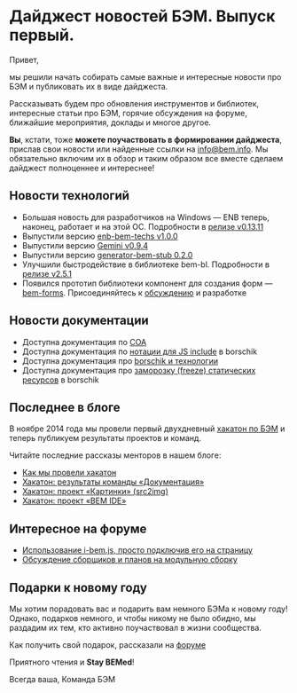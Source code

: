 # Дайджест новостей БЭМ. Выпуск первый.

Привет,

мы решили начать собирать самые важные и интересные новости про БЭМ и публиковать их в виде дайджеста.

Рассказывать будем про обновления инструментов и библиотек, интересные статьи про БЭМ, горячие обсуждения на форуме, ближайшие мероприятия, доклады и многое другое.

**Вы**, кстати, тоже **можете поучаствовать в формировании дайджеста**, прислав свои новости или найденные ссылки на [info@bem.info](mailto:info@bem.info). Мы обязательно включим их в обзор и таким образом все вместе сделаем дайджест полноценнее и интереснее!

## Новости технологий

  * Большая новость для разработчиков на Windows — ENB теперь, наконец, работает и на этой ОС. Подробности в [релизе v0.13.11](https://github.com/enb-make/enb/releases/tag/v0.13.11)
  * Выпустили версию [enb-bem-techs v1.0.0](https://github.com/enb-bem/enb-bem-techs/releases/tag/v1.0.0)
  * Выпустили версию [Gemini v0.9.4](https://github.com/bem/gemini/releases/tag/v0.9.4)
  * Выпустили версию [generator-bem-stub 0.2.0](https://github.com/bem/generator-bem-stub/blob/master/CHANGELOG.ru.md)
  * Улучшили быстродействие в библиотеке bem-bl. Подробности в [релизе v2.5.1](https://github.com/bem/bem-bl/releases/tag/v2.5.1)
  * Появился прототип библиотеки компонент для создания форм — [bem-forms](https://github.com/bem/bem-forms). Присоединяйтесь к [обсуждению](https://github.com/bem/bem-forms/issues) и разработке

## Новости документации

  * Доступна документация по [COA](https://ru.bem.info/tools/bem/coa/)
  * Доступна документация по [нотации для JS include](https://ru.bem.info/tools/optimizers/borschik/js-include/) в borschik
  * Доступна документация про [borschik и технологии](https://ru.bem.info/tools/optimizers/borschik/where-is-my-tech/)
  * Доступна документация про [заморозку (freeze) статических ресурсов](https://ru.bem.info/tools/optimizers/borschik/freeze/) в borschik

## Последнее в блоге

В ноябре 2014 года мы провели первый двухдневный [хакатон по БЭМ](http://ru.bem.info/blog/first-bem-hack/) и теперь публикуем результаты проектов и команд.

Читайте последние рассказы менторов в нашем блоге:
  * [Как мы провели хакатон](http://ru.bem.info/blog/first-bem-hack/)
  * [Хакатон: результаты команды «Документация»](http://ru.bem.info/blog/first-bem-doc/)
  * [Хакатон: проект «Картинки» (src2img)](http://ru.bem.info/blog/first-bem-img/)
  * [Хакатон: проект «BEM IDE»](http://ru.bem.info/blog/first-bem-ide/)

## Интересное на форуме

  * [Использование i-bem.js, просто подключив его на страницу](https://ru.bem.info/forum/issues/139/)
  * [Обсуждение сборщиков и планов на модульную сборку](https://ru.bem.info/forum/issues/131/)

## Подарки к новому году

Мы хотим порадовать вас и подарить вам немного БЭМа к новому году! Однако, подарков немного, и чтобы никому не было обидно, мы раздадим их тем, кто активно поучаствовал в жизни сообщества.

Как получить свой подарок, рассказали на [форуме](https://ru.bem.info/forum/issues/144/)

Приятного чтения и **Stay BEMed**!

Всегда ваша,
Команда БЭМ
